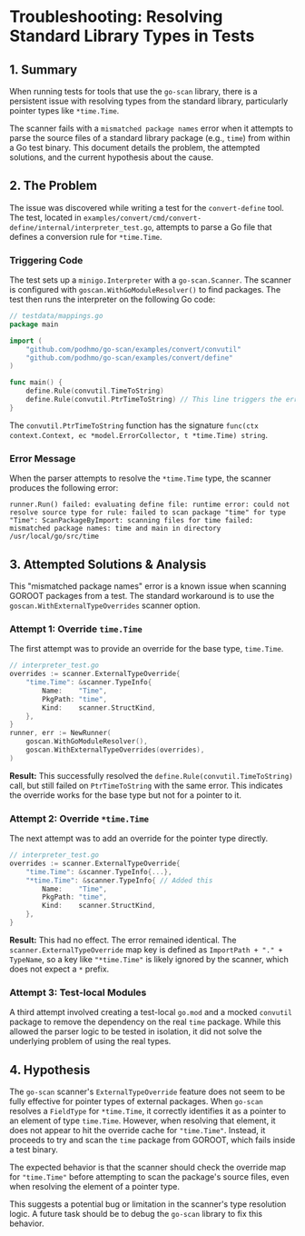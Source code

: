# Troubleshooting: Resolving Standard Library Types in Tests

## 1. Summary

When running tests for tools that use the `go-scan` library, there is a persistent issue with resolving types from the standard library, particularly pointer types like `*time.Time`.

The scanner fails with a `mismatched package names` error when it attempts to parse the source files of a standard library package (e.g., `time`) from within a Go test binary. This document details the problem, the attempted solutions, and the current hypothesis about the cause.

## 2. The Problem

The issue was discovered while writing a test for the `convert-define` tool. The test, located in `examples/convert/cmd/convert-define/internal/interpreter_test.go`, attempts to parse a Go file that defines a conversion rule for `*time.Time`.

### Triggering Code

The test sets up a `minigo.Interpreter` with a `go-scan.Scanner`. The scanner is configured with `goscan.WithGoModuleResolver()` to find packages. The test then runs the interpreter on the following Go code:

```go
// testdata/mappings.go
package main

import (
	"github.com/podhmo/go-scan/examples/convert/convutil"
	"github.com/podhmo/go-scan/examples/convert/define"
)

func main() {
	define.Rule(convutil.TimeToString)
	define.Rule(convutil.PtrTimeToString) // This line triggers the error
}
```
The `convutil.PtrTimeToString` function has the signature `func(ctx context.Context, ec *model.ErrorCollector, t *time.Time) string`.

### Error Message

When the parser attempts to resolve the `*time.Time` type, the scanner produces the following error:

```
runner.Run() failed: evaluating define file: runtime error: could not resolve source type for rule: failed to scan package "time" for type "Time": ScanPackageByImport: scanning files for time failed: mismatched package names: time and main in directory /usr/local/go/src/time
```

## 3. Attempted Solutions & Analysis

This "mismatched package names" error is a known issue when scanning GOROOT packages from a test. The standard workaround is to use the `goscan.WithExternalTypeOverrides` scanner option.

### Attempt 1: Override `time.Time`

The first attempt was to provide an override for the base type, `time.Time`.

```go
// interpreter_test.go
overrides := scanner.ExternalTypeOverride{
    "time.Time": &scanner.TypeInfo{
        Name:    "Time",
        PkgPath: "time",
        Kind:    scanner.StructKind,
    },
}
runner, err := NewRunner(
    goscan.WithGoModuleResolver(),
    goscan.WithExternalTypeOverrides(overrides),
)
```
**Result:** This successfully resolved the `define.Rule(convutil.TimeToString)` call, but still failed on `PtrTimeToString` with the same error. This indicates the override works for the base type but not for a pointer to it.

### Attempt 2: Override `*time.Time`

The next attempt was to add an override for the pointer type directly.

```go
// interpreter_test.go
overrides := scanner.ExternalTypeOverride{
    "time.Time": &scanner.TypeInfo{...},
    "*time.Time": &scanner.TypeInfo{ // Added this
        Name:    "Time",
        PkgPath: "time",
        Kind:    scanner.StructKind,
    },
}
```
**Result:** This had no effect. The error remained identical. The `scanner.ExternalTypeOverride` map key is defined as `ImportPath + "." + TypeName`, so a key like `"*time.Time"` is likely ignored by the scanner, which does not expect a `*` prefix.

### Attempt 3: Test-local Modules

A third attempt involved creating a test-local `go.mod` and a mocked `convutil` package to remove the dependency on the real `time` package. While this allowed the parser logic to be tested in isolation, it did not solve the underlying problem of using the real types.

## 4. Hypothesis

The `go-scan` scanner's `ExternalTypeOverride` feature does not seem to be fully effective for pointer types of external packages. When `go-scan` resolves a `FieldType` for `*time.Time`, it correctly identifies it as a pointer to an element of type `time.Time`. However, when resolving that element, it does not appear to hit the override cache for `"time.Time"`. Instead, it proceeds to try and scan the `time` package from GOROOT, which fails inside a test binary.

The expected behavior is that the scanner should check the override map for `"time.Time"` before attempting to scan the package's source files, even when resolving the element of a pointer type.

This suggests a potential bug or limitation in the scanner's type resolution logic. A future task should be to debug the `go-scan` library to fix this behavior.
